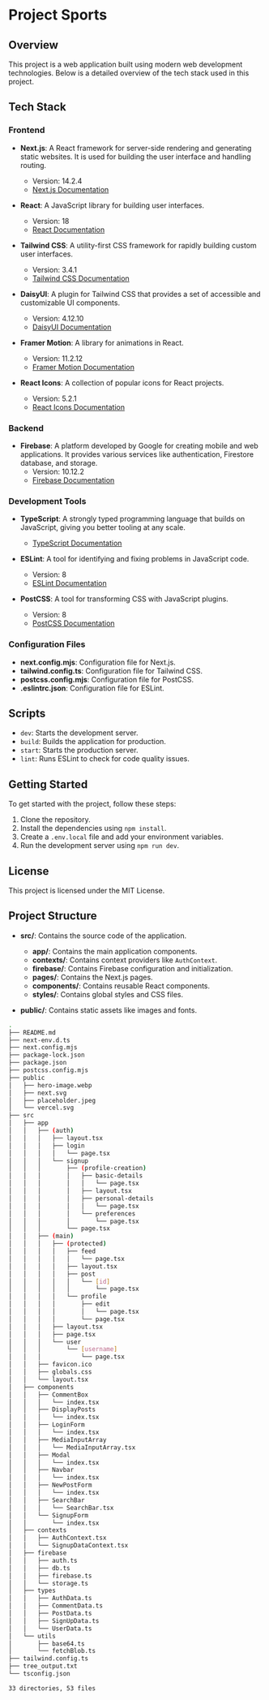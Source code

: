 # Project Sports

## Overview

This project is a web application built using modern web development technologies. Below is a detailed overview of the tech stack used in this project.

## Tech Stack

### Frontend

- **Next.js**: A React framework for server-side rendering and generating static websites. It is used for building the user interface and handling routing.
  - Version: 14.2.4
  - [Next.js Documentation](https://nextjs.org/docs)

- **React**: A JavaScript library for building user interfaces.
  - Version: 18
  - [React Documentation](https://reactjs.org/docs/getting-started.html)

- **Tailwind CSS**: A utility-first CSS framework for rapidly building custom user interfaces.
  - Version: 3.4.1
  - [Tailwind CSS Documentation](https://tailwindcss.com/docs)

- **DaisyUI**: A plugin for Tailwind CSS that provides a set of accessible and customizable UI components.
  - Version: 4.12.10
  - [DaisyUI Documentation](https://daisyui.com/docs)

- **Framer Motion**: A library for animations in React.
  - Version: 11.2.12
  - [Framer Motion Documentation](https://www.framer.com/motion/)

- **React Icons**: A collection of popular icons for React projects.
  - Version: 5.2.1
  - [React Icons Documentation](https://react-icons.github.io/react-icons/)

### Backend

- **Firebase**: A platform developed by Google for creating mobile and web applications. It provides various services like authentication, Firestore database, and storage.
  - Version: 10.12.2
  - [Firebase Documentation](https://firebase.google.com/docs)

### Development Tools

- **TypeScript**: A strongly typed programming language that builds on JavaScript, giving you better tooling at any scale.
  - [TypeScript Documentation](https://www.typescriptlang.org/docs/)

- **ESLint**: A tool for identifying and fixing problems in JavaScript code.
  - Version: 8
  - [ESLint Documentation](https://eslint.org/docs/latest/)

- **PostCSS**: A tool for transforming CSS with JavaScript plugins.
  - Version: 8
  - [PostCSS Documentation](https://postcss.org/)

### Configuration Files

- **next.config.mjs**: Configuration file for Next.js.
- **tailwind.config.ts**: Configuration file for Tailwind CSS.
- **postcss.config.mjs**: Configuration file for PostCSS.
- **.eslintrc.json**: Configuration file for ESLint.

## Scripts

- `dev`: Starts the development server.
- `build`: Builds the application for production.
- `start`: Starts the production server.
- `lint`: Runs ESLint to check for code quality issues.

## Getting Started

To get started with the project, follow these steps:

1. Clone the repository.
2. Install the dependencies using `npm install`.
3. Create a `.env.local` file and add your environment variables.
4. Run the development server using `npm run dev`.

## License

This project is licensed under the MIT License.



## Project Structure

- **src/**: Contains the source code of the application.
  - **app/**: Contains the main application components.
  - **contexts/**: Contains context providers like `AuthContext`.
  - **firebase/**: Contains Firebase configuration and initialization.
  - **pages/**: Contains the Next.js pages.
  - **components/**: Contains reusable React components.
  - **styles/**: Contains global styles and CSS files.

- **public/**: Contains static assets like images and fonts.


<!-- TREE STRUCTURE START -->
```bash
.
├── README.md
├── next-env.d.ts
├── next.config.mjs
├── package-lock.json
├── package.json
├── postcss.config.mjs
├── public
│   ├── hero-image.webp
│   ├── next.svg
│   ├── placeholder.jpeg
│   └── vercel.svg
├── src
│   ├── app
│   │   ├── (auth)
│   │   │   ├── layout.tsx
│   │   │   ├── login
│   │   │   │   └── page.tsx
│   │   │   └── signup
│   │   │       ├── (profile-creation)
│   │   │       │   ├── basic-details
│   │   │       │   │   └── page.tsx
│   │   │       │   ├── layout.tsx
│   │   │       │   ├── personal-details
│   │   │       │   │   └── page.tsx
│   │   │       │   └── preferences
│   │   │       │       └── page.tsx
│   │   │       └── page.tsx
│   │   ├── (main)
│   │   │   ├── (protected)
│   │   │   │   ├── feed
│   │   │   │   │   └── page.tsx
│   │   │   │   ├── layout.tsx
│   │   │   │   ├── post
│   │   │   │   │   └── [id]
│   │   │   │   │       └── page.tsx
│   │   │   │   └── profile
│   │   │   │       ├── edit
│   │   │   │       │   └── page.tsx
│   │   │   │       └── page.tsx
│   │   │   ├── layout.tsx
│   │   │   ├── page.tsx
│   │   │   └── user
│   │   │       └── [username]
│   │   │           └── page.tsx
│   │   ├── favicon.ico
│   │   ├── globals.css
│   │   └── layout.tsx
│   ├── components
│   │   ├── CommentBox
│   │   │   └── index.tsx
│   │   ├── DisplayPosts
│   │   │   └── index.tsx
│   │   ├── LoginForm
│   │   │   └── index.tsx
│   │   ├── MediaInputArray
│   │   │   └── MediaInputArray.tsx
│   │   ├── Modal
│   │   │   └── index.tsx
│   │   ├── Navbar
│   │   │   └── index.tsx
│   │   ├── NewPostForm
│   │   │   └── index.tsx
│   │   ├── SearchBar
│   │   │   └── SearchBar.tsx
│   │   └── SignupForm
│   │       └── index.tsx
│   ├── contexts
│   │   ├── AuthContext.tsx
│   │   └── SignupDataContext.tsx
│   ├── firebase
│   │   ├── auth.ts
│   │   ├── db.ts
│   │   ├── firebase.ts
│   │   └── storage.ts
│   ├── types
│   │   ├── AuthData.ts
│   │   ├── CommentData.ts
│   │   ├── PostData.ts
│   │   ├── SignUpData.ts
│   │   └── UserData.ts
│   └── utils
│       ├── base64.ts
│       └── fetchBlob.ts
├── tailwind.config.ts
├── tree_output.txt
└── tsconfig.json

33 directories, 53 files
```
<!-- TREE STRUCTURE END -->
